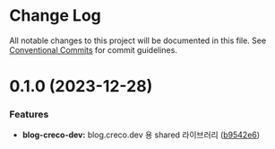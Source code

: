 # Change Log

All notable changes to this project will be documented in this file.
See [Conventional Commits](https://conventionalcommits.org) for commit guidelines.

# 0.1.0 (2023-12-28)


### Features

* **blog-creco-dev:** blog.creco.dev 용 shared 라이브러리 ([b9542e6](https://github.com/divopsor/divops-packages/commit/b9542e6828267e9d81bba2a2d7035d7d3d8e0bb5))
